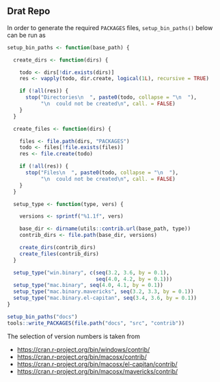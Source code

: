 ## Drat Repo

In order to generate the required `PACKAGES` files, `setup_bin_paths()` below can be run as

```r
setup_bin_paths <- function(base_path) {

  create_dirs <- function(dirs) {

    todo <- dirs[!dir.exists(dirs)]
    res <- vapply(todo, dir.create, logical(1L), recursive = TRUE)

    if (!all(res)) {
      stop("Directories\n  ", paste0(todo, collapse = "\n  "),
           "\n  could not be created\n", call. = FALSE)
    }
  }

  create_files <- function(dirs) {

    files <- file.path(dirs, "PACKAGES")
    todo <- files[!file.exists(files)]
    res <- file.create(todo)

    if (!all(res)) {
      stop("Files\n  ", paste0(todo, collapse = "\n  "),
           "\n  could not be created\n", call. = FALSE)
    }
  }

  setup_type <- function(type, vers) {

    versions <- sprintf("%1.1f", vers)

    base_dir <- dirname(utils::contrib.url(base_path, type))
    contrib_dirs <- file.path(base_dir, versions)

    create_dirs(contrib_dirs)
    create_files(contrib_dirs)
  }

  setup_type("win.binary", c(seq(3.2, 3.6, by = 0.1),
                             seq(4.0, 4.2, by = 0.1)))
  setup_type("mac.binary", seq(4.0, 4.1, by = 0.1))
  setup_type("mac.binary.mavericks", seq(3.2, 3.3, by = 0.1))
  setup_type("mac.binary.el-capitan", seq(3.4, 3.6, by = 0.1))
}

setup_bin_paths("docs")
tools::write_PACKAGES(file.path("docs", "src", "contrib"))
```

The selection of version numbers is taken from

* https://cran.r-project.org/bin/windows/contrib/
* https://cran.r-project.org/bin/macosx/contrib/
* https://cran.r-project.org/bin/macosx/el-capitan/contrib/
* https://cran.r-project.org/bin/macosx/mavericks/contrib/

